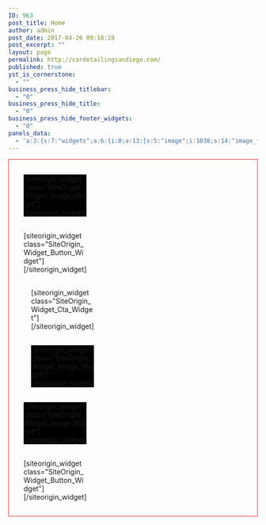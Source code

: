 ```yaml
---
ID: 963
post_title: Home
author: admin
post_date: 2017-04-26 09:18:28
post_excerpt: ""
layout: page
permalink: http://cardetailingsandiego.com/
published: true
yst_is_cornerstone:
  - ""
business_press_hide_titlebar:
  - "0"
business_press_hide_title:
  - "0"
business_press_hide_footer_widgets:
  - "0"
panels_data:
  - 'a:3:{s:7:"widgets";a:6:{i:0;a:13:{s:5:"image";i:1036;s:14:"image_fallback";s:0:"";s:4:"size";s:4:"full";s:5:"align";s:6:"center";s:5:"title";s:34:"<font color="white"><b></b></font>";s:14:"title_position";s:5:"below";s:3:"alt";s:0:"";s:3:"url";s:9:"post: 774";s:5:"bound";b:1;s:10:"full_width";b:1;s:12:"_sow_form_id";s:13:"5902606171fc6";s:10:"new_window";b:0;s:11:"panels_info";a:7:{s:5:"class";s:30:"SiteOrigin_Widget_Image_Widget";s:3:"raw";b:0;s:4:"grid";i:0;s:4:"cell";i:0;s:2:"id";i:0;s:9:"widget_id";s:36:"fb8aef2e-134f-486b-b3be-9b0e66e157bf";s:5:"style";a:2:{s:10:"background";s:7:"#000000";s:18:"background_display";s:4:"tile";}}}i:1;a:8:{s:4:"text";s:0:"";s:3:"url";s:0:"";s:11:"button_icon";a:4:{s:13:"icon_selected";s:0:"";s:10:"icon_color";b:0;s:4:"icon";i:0;s:24:"so_field_container_state";s:4:"open";}s:6:"design";a:12:{s:5:"width";b:0;s:10:"width_unit";s:2:"px";s:5:"align";s:6:"center";s:5:"theme";s:4:"atom";s:12:"button_color";b:0;s:10:"text_color";b:0;s:5:"hover";b:1;s:4:"font";s:7:"default";s:9:"font_size";s:1:"1";s:8:"rounding";s:4:"0.25";s:7:"padding";s:1:"1";s:24:"so_field_container_state";s:6:"closed";}s:10:"attributes";a:6:{s:2:"id";s:0:"";s:7:"classes";s:0:"";s:5:"title";s:0:"";s:7:"onclick";s:0:"";s:3:"rel";s:0:"";s:24:"so_field_container_state";s:6:"closed";}s:12:"_sow_form_id";s:13:"59027af5d2b17";s:11:"panels_info";a:6:{s:5:"class";s:31:"SiteOrigin_Widget_Button_Widget";s:4:"grid";i:0;s:4:"cell";i:0;s:2:"id";i:1;s:9:"widget_id";s:36:"2f85468c-9ce2-4a11-a5b7-def0c651f888";s:5:"style";a:2:{s:27:"background_image_attachment";b:0;s:18:"background_display";s:4:"tile";}}s:10:"new_window";b:0;}i:2;a:6:{s:5:"title";s:0:"";s:9:"sub_title";s:0:"";s:6:"design";a:6:{s:16:"background_color";b:0;s:12:"border_color";b:0;s:11:"title_color";b:0;s:14:"subtitle_color";b:0;s:12:"button_align";s:5:"right";s:24:"so_field_container_state";s:4:"open";}s:6:"button";a:6:{s:4:"text";s:0:"";s:3:"url";s:0:"";s:11:"button_icon";a:4:{s:13:"icon_selected";s:0:"";s:10:"icon_color";b:0;s:4:"icon";i:0;s:24:"so_field_container_state";s:4:"open";}s:6:"design";a:11:{s:5:"width";b:0;s:10:"width_unit";s:2:"px";s:5:"theme";s:4:"atom";s:12:"button_color";b:0;s:10:"text_color";b:0;s:5:"hover";b:1;s:4:"font";s:7:"default";s:9:"font_size";s:1:"1";s:8:"rounding";s:4:"0.25";s:7:"padding";s:1:"1";s:24:"so_field_container_state";s:6:"closed";}s:10:"attributes";a:6:{s:2:"id";s:0:"";s:7:"classes";s:0:"";s:5:"title";s:0:"";s:7:"onclick";s:0:"";s:3:"rel";s:0:"";s:24:"so_field_container_state";s:6:"closed";}s:10:"new_window";b:0;}s:12:"_sow_form_id";s:13:"59027b0395da9";s:11:"panels_info";a:6:{s:5:"class";s:28:"SiteOrigin_Widget_Cta_Widget";s:4:"grid";i:0;s:4:"cell";i:1;s:2:"id";i:2;s:9:"widget_id";s:36:"611af668-a0a0-4f31-9494-5eca58abb261";s:5:"style";a:2:{s:27:"background_image_attachment";b:0;s:18:"background_display";s:4:"tile";}}}i:3;a:13:{s:5:"image";i:893;s:14:"image_fallback";s:0:"";s:4:"size";s:4:"full";s:5:"align";s:6:"center";s:5:"title";s:34:"<font color="white"><b></b></font>";s:14:"title_position";s:5:"above";s:3:"alt";s:0:"";s:3:"url";s:0:"";s:5:"bound";b:1;s:10:"full_width";b:1;s:12:"_sow_form_id";s:13:"5902606c4a1d0";s:10:"new_window";b:0;s:11:"panels_info";a:7:{s:5:"class";s:30:"SiteOrigin_Widget_Image_Widget";s:3:"raw";b:0;s:4:"grid";i:0;s:4:"cell";i:1;s:2:"id";i:3;s:9:"widget_id";s:36:"a26da22c-7ba3-4999-8f79-9cc492d2f2d5";s:5:"style";a:2:{s:10:"background";s:7:"#000000";s:18:"background_display";s:4:"tile";}}}i:4;a:13:{s:5:"image";i:1017;s:14:"image_fallback";s:0:"";s:4:"size";s:4:"full";s:5:"align";s:6:"center";s:5:"title";s:34:"<font color="white"><b></b></font>";s:14:"title_position";s:5:"below";s:3:"alt";s:0:"";s:3:"url";s:0:"";s:5:"bound";b:1;s:10:"full_width";b:1;s:12:"_sow_form_id";s:13:"5902607680a1c";s:10:"new_window";b:0;s:11:"panels_info";a:7:{s:5:"class";s:30:"SiteOrigin_Widget_Image_Widget";s:3:"raw";b:0;s:4:"grid";i:0;s:4:"cell";i:2;s:2:"id";i:4;s:9:"widget_id";s:36:"4b14df56-82d2-480e-a783-31b6c8e66697";s:5:"style";a:2:{s:10:"background";s:7:"#000000";s:18:"background_display";s:4:"tile";}}}i:5;a:8:{s:4:"text";s:0:"";s:3:"url";s:0:"";s:11:"button_icon";a:4:{s:13:"icon_selected";s:0:"";s:10:"icon_color";b:0;s:4:"icon";i:0;s:24:"so_field_container_state";s:4:"open";}s:6:"design";a:12:{s:5:"width";b:0;s:10:"width_unit";s:2:"px";s:5:"align";s:6:"center";s:5:"theme";s:4:"atom";s:12:"button_color";b:0;s:10:"text_color";b:0;s:5:"hover";b:1;s:4:"font";s:7:"default";s:9:"font_size";s:1:"1";s:8:"rounding";s:4:"0.25";s:7:"padding";s:1:"1";s:24:"so_field_container_state";s:6:"closed";}s:10:"attributes";a:6:{s:2:"id";s:0:"";s:7:"classes";s:0:"";s:5:"title";s:0:"";s:7:"onclick";s:0:"";s:3:"rel";s:0:"";s:24:"so_field_container_state";s:6:"closed";}s:12:"_sow_form_id";s:13:"59027b1ee33df";s:11:"panels_info";a:6:{s:5:"class";s:31:"SiteOrigin_Widget_Button_Widget";s:4:"grid";i:0;s:4:"cell";i:2;s:2:"id";i:5;s:9:"widget_id";s:36:"00278b66-0e5f-4b79-8f10-fc6a2e7ab37c";s:5:"style";a:2:{s:27:"background_image_attachment";b:0;s:18:"background_display";s:4:"tile";}}s:10:"new_window";b:0;}}s:5:"grids";a:1:{i:0;a:2:{s:5:"cells";i:3;s:5:"style";a:9:{s:7:"padding";s:19:"30px 30px 30px 30px";s:27:"background_image_attachment";s:4:"1054";s:18:"background_display";s:4:"tile";s:12:"border_color";s:7:"#dd3333";s:13:"bottom_margin";s:4:"30px";s:6:"gutter";s:4:"30px";s:11:"row_stretch";s:4:"full";s:14:"collapse_order";s:8:"left-top";s:14:"cell_alignment";s:6:"center";}}}s:10:"grid_cells";a:3:{i:0;a:4:{s:4:"grid";i:0;s:5:"index";i:0;s:6:"weight";d:0.333333333333329984160542380777769722044467926025390625;s:5:"style";a:0:{}}i:1;a:4:{s:4:"grid";i:0;s:5:"index";i:1;s:6:"weight";d:0.333333333333329984160542380777769722044467926025390625;s:5:"style";a:0:{}}i:2;a:4:{s:4:"grid";i:0;s:5:"index";i:2;s:6:"weight";d:0.333333333333329984160542380777769722044467926025390625;s:5:"style";a:0:{}}}}'
---
```

<div id="pl-963"  class="panel-layout" ><div id="pg-963-0"  class="panel-grid panel-has-style"  data-style="{&quot;padding&quot;:&quot;30px 30px 30px 30px&quot;,&quot;background_image_attachment&quot;:&quot;1054&quot;,&quot;background_display&quot;:&quot;tile&quot;,&quot;border_color&quot;:&quot;#dd3333&quot;,&quot;bottom_margin&quot;:&quot;30px&quot;,&quot;gutter&quot;:&quot;30px&quot;,&quot;row_stretch&quot;:&quot;full&quot;,&quot;collapse_order&quot;:&quot;left-top&quot;,&quot;cell_alignment&quot;:&quot;center&quot;}" ><div class="siteorigin-panels-stretch panel-row-style panel-row-style-for-963-0" data-stretch-type="full" ><div id="pgc-963-0-0"  class="panel-grid-cell"  data-weight="0.33333333333333" ><div id="panel-963-0-0-0" class="so-panel widget widget_sow-image panel-first-child" data-index="0" data-style="{&quot;background&quot;:&quot;#000000&quot;,&quot;background_display&quot;:&quot;tile&quot;}" ><div class="panel-widget-style panel-widget-style-for-963-0-0-0" >[siteorigin_widget class="SiteOrigin_Widget_Image_Widget"]<input type="hidden" value="{&quot;instance&quot;:{&quot;image&quot;:1036,&quot;image_fallback&quot;:&quot;&quot;,&quot;size&quot;:&quot;full&quot;,&quot;align&quot;:&quot;center&quot;,&quot;title&quot;:&quot;&lt;font color=\&quot;white\&quot;&gt;&lt;b&gt;&lt;\/b&gt;&lt;\/font&gt;&quot;,&quot;title_position&quot;:&quot;below&quot;,&quot;alt&quot;:&quot;&quot;,&quot;url&quot;:&quot;post: 774&quot;,&quot;bound&quot;:true,&quot;full_width&quot;:true,&quot;_sow_form_id&quot;:&quot;5902606171fc6&quot;,&quot;new_window&quot;:false},&quot;args&quot;:{&quot;before_widget&quot;:&quot;&lt;div id=\&quot;panel-963-0-0-0\&quot; class=\&quot;so-panel widget widget_sow-image panel-first-child\&quot; data-index=\&quot;0\&quot; data-style=\&quot;{&amp;quot;background&amp;quot;:&amp;quot;#000000&amp;quot;,&amp;quot;background_display&amp;quot;:&amp;quot;tile&amp;quot;}\&quot; &gt;&lt;div class=\&quot;panel-widget-style panel-widget-style-for-963-0-0-0\&quot; &gt;&quot;,&quot;after_widget&quot;:&quot;&lt;\/div&gt;&lt;\/div&gt;&quot;,&quot;before_title&quot;:&quot;&lt;h3 class=\&quot;widget-title\&quot;&gt;&quot;,&quot;after_title&quot;:&quot;&lt;\/h3&gt;&quot;,&quot;widget_id&quot;:&quot;widget-0-0-0&quot;}}" />[/siteorigin_widget]</div></div><div id="panel-963-0-0-1" class="so-panel widget widget_sow-button panel-last-child" data-index="1" data-style="{&quot;background_image_attachment&quot;:false,&quot;background_display&quot;:&quot;tile&quot;}" >[siteorigin_widget class="SiteOrigin_Widget_Button_Widget"]<input type="hidden" value="{&quot;instance&quot;:{&quot;text&quot;:&quot;&quot;,&quot;url&quot;:&quot;&quot;,&quot;button_icon&quot;:{&quot;icon_selected&quot;:&quot;&quot;,&quot;icon_color&quot;:false,&quot;icon&quot;:0,&quot;so_field_container_state&quot;:&quot;open&quot;},&quot;design&quot;:{&quot;width&quot;:false,&quot;width_unit&quot;:&quot;px&quot;,&quot;align&quot;:&quot;center&quot;,&quot;theme&quot;:&quot;atom&quot;,&quot;button_color&quot;:false,&quot;text_color&quot;:false,&quot;hover&quot;:true,&quot;font&quot;:&quot;default&quot;,&quot;font_size&quot;:&quot;1&quot;,&quot;rounding&quot;:&quot;0.25&quot;,&quot;padding&quot;:&quot;1&quot;,&quot;so_field_container_state&quot;:&quot;closed&quot;},&quot;attributes&quot;:{&quot;id&quot;:&quot;&quot;,&quot;classes&quot;:&quot;&quot;,&quot;title&quot;:&quot;&quot;,&quot;onclick&quot;:&quot;&quot;,&quot;rel&quot;:&quot;&quot;,&quot;so_field_container_state&quot;:&quot;closed&quot;},&quot;_sow_form_id&quot;:&quot;59027af5d2b17&quot;,&quot;new_window&quot;:false},&quot;args&quot;:{&quot;before_widget&quot;:&quot;&lt;div id=\&quot;panel-963-0-0-1\&quot; class=\&quot;so-panel widget widget_sow-button panel-last-child\&quot; data-index=\&quot;1\&quot; data-style=\&quot;{&amp;quot;background_image_attachment&amp;quot;:false,&amp;quot;background_display&amp;quot;:&amp;quot;tile&amp;quot;}\&quot; &gt;&quot;,&quot;after_widget&quot;:&quot;&lt;\/div&gt;&quot;,&quot;before_title&quot;:&quot;&lt;h3 class=\&quot;widget-title\&quot;&gt;&quot;,&quot;after_title&quot;:&quot;&lt;\/h3&gt;&quot;,&quot;widget_id&quot;:&quot;widget-0-0-1&quot;}}" />[/siteorigin_widget]</div></div><div id="pgc-963-0-1"  class="panel-grid-cell"  data-weight="0.33333333333333" ><div id="panel-963-0-1-0" class="so-panel widget widget_sow-cta panel-first-child" data-index="2" data-style="{&quot;background_image_attachment&quot;:false,&quot;background_display&quot;:&quot;tile&quot;}" >[siteorigin_widget class="SiteOrigin_Widget_Cta_Widget"]<input type="hidden" value="{&quot;instance&quot;:{&quot;title&quot;:&quot;&quot;,&quot;sub_title&quot;:&quot;&quot;,&quot;design&quot;:{&quot;background_color&quot;:false,&quot;border_color&quot;:false,&quot;title_color&quot;:false,&quot;subtitle_color&quot;:false,&quot;button_align&quot;:&quot;right&quot;,&quot;so_field_container_state&quot;:&quot;open&quot;},&quot;button&quot;:{&quot;text&quot;:&quot;&quot;,&quot;url&quot;:&quot;&quot;,&quot;button_icon&quot;:{&quot;icon_selected&quot;:&quot;&quot;,&quot;icon_color&quot;:false,&quot;icon&quot;:0,&quot;so_field_container_state&quot;:&quot;open&quot;},&quot;design&quot;:{&quot;width&quot;:false,&quot;width_unit&quot;:&quot;px&quot;,&quot;theme&quot;:&quot;atom&quot;,&quot;button_color&quot;:false,&quot;text_color&quot;:false,&quot;hover&quot;:true,&quot;font&quot;:&quot;default&quot;,&quot;font_size&quot;:&quot;1&quot;,&quot;rounding&quot;:&quot;0.25&quot;,&quot;padding&quot;:&quot;1&quot;,&quot;so_field_container_state&quot;:&quot;closed&quot;},&quot;attributes&quot;:{&quot;id&quot;:&quot;&quot;,&quot;classes&quot;:&quot;&quot;,&quot;title&quot;:&quot;&quot;,&quot;onclick&quot;:&quot;&quot;,&quot;rel&quot;:&quot;&quot;,&quot;so_field_container_state&quot;:&quot;closed&quot;},&quot;new_window&quot;:false},&quot;_sow_form_id&quot;:&quot;59027b0395da9&quot;},&quot;args&quot;:{&quot;before_widget&quot;:&quot;&lt;div id=\&quot;panel-963-0-1-0\&quot; class=\&quot;so-panel widget widget_sow-cta panel-first-child\&quot; data-index=\&quot;2\&quot; data-style=\&quot;{&amp;quot;background_image_attachment&amp;quot;:false,&amp;quot;background_display&amp;quot;:&amp;quot;tile&amp;quot;}\&quot; &gt;&quot;,&quot;after_widget&quot;:&quot;&lt;\/div&gt;&quot;,&quot;before_title&quot;:&quot;&lt;h3 class=\&quot;widget-title\&quot;&gt;&quot;,&quot;after_title&quot;:&quot;&lt;\/h3&gt;&quot;,&quot;widget_id&quot;:&quot;widget-0-1-0&quot;}}" />[/siteorigin_widget]</div><div id="panel-963-0-1-1" class="so-panel widget widget_sow-image panel-last-child" data-index="3" data-style="{&quot;background&quot;:&quot;#000000&quot;,&quot;background_display&quot;:&quot;tile&quot;}" ><div class="panel-widget-style panel-widget-style-for-963-0-1-1" >[siteorigin_widget class="SiteOrigin_Widget_Image_Widget"]<input type="hidden" value="{&quot;instance&quot;:{&quot;image&quot;:893,&quot;image_fallback&quot;:&quot;&quot;,&quot;size&quot;:&quot;full&quot;,&quot;align&quot;:&quot;center&quot;,&quot;title&quot;:&quot;&lt;font color=\&quot;white\&quot;&gt;&lt;b&gt;&lt;\/b&gt;&lt;\/font&gt;&quot;,&quot;title_position&quot;:&quot;above&quot;,&quot;alt&quot;:&quot;&quot;,&quot;url&quot;:&quot;&quot;,&quot;bound&quot;:true,&quot;full_width&quot;:true,&quot;_sow_form_id&quot;:&quot;5902606c4a1d0&quot;,&quot;new_window&quot;:false},&quot;args&quot;:{&quot;before_widget&quot;:&quot;&lt;div id=\&quot;panel-963-0-1-1\&quot; class=\&quot;so-panel widget widget_sow-image panel-last-child\&quot; data-index=\&quot;3\&quot; data-style=\&quot;{&amp;quot;background&amp;quot;:&amp;quot;#000000&amp;quot;,&amp;quot;background_display&amp;quot;:&amp;quot;tile&amp;quot;}\&quot; &gt;&lt;div class=\&quot;panel-widget-style panel-widget-style-for-963-0-1-1\&quot; &gt;&quot;,&quot;after_widget&quot;:&quot;&lt;\/div&gt;&lt;\/div&gt;&quot;,&quot;before_title&quot;:&quot;&lt;h3 class=\&quot;widget-title\&quot;&gt;&quot;,&quot;after_title&quot;:&quot;&lt;\/h3&gt;&quot;,&quot;widget_id&quot;:&quot;widget-0-1-1&quot;}}" />[/siteorigin_widget]</div></div></div><div id="pgc-963-0-2"  class="panel-grid-cell"  data-weight="0.33333333333333" ><div id="panel-963-0-2-0" class="so-panel widget widget_sow-image panel-first-child" data-index="4" data-style="{&quot;background&quot;:&quot;#000000&quot;,&quot;background_display&quot;:&quot;tile&quot;}" ><div class="panel-widget-style panel-widget-style-for-963-0-2-0" >[siteorigin_widget class="SiteOrigin_Widget_Image_Widget"]<input type="hidden" value="{&quot;instance&quot;:{&quot;image&quot;:1017,&quot;image_fallback&quot;:&quot;&quot;,&quot;size&quot;:&quot;full&quot;,&quot;align&quot;:&quot;center&quot;,&quot;title&quot;:&quot;&lt;font color=\&quot;white\&quot;&gt;&lt;b&gt;&lt;\/b&gt;&lt;\/font&gt;&quot;,&quot;title_position&quot;:&quot;below&quot;,&quot;alt&quot;:&quot;&quot;,&quot;url&quot;:&quot;&quot;,&quot;bound&quot;:true,&quot;full_width&quot;:true,&quot;_sow_form_id&quot;:&quot;5902607680a1c&quot;,&quot;new_window&quot;:false},&quot;args&quot;:{&quot;before_widget&quot;:&quot;&lt;div id=\&quot;panel-963-0-2-0\&quot; class=\&quot;so-panel widget widget_sow-image panel-first-child\&quot; data-index=\&quot;4\&quot; data-style=\&quot;{&amp;quot;background&amp;quot;:&amp;quot;#000000&amp;quot;,&amp;quot;background_display&amp;quot;:&amp;quot;tile&amp;quot;}\&quot; &gt;&lt;div class=\&quot;panel-widget-style panel-widget-style-for-963-0-2-0\&quot; &gt;&quot;,&quot;after_widget&quot;:&quot;&lt;\/div&gt;&lt;\/div&gt;&quot;,&quot;before_title&quot;:&quot;&lt;h3 class=\&quot;widget-title\&quot;&gt;&quot;,&quot;after_title&quot;:&quot;&lt;\/h3&gt;&quot;,&quot;widget_id&quot;:&quot;widget-0-2-0&quot;}}" />[/siteorigin_widget]</div></div><div id="panel-963-0-2-1" class="so-panel widget widget_sow-button panel-last-child" data-index="5" data-style="{&quot;background_image_attachment&quot;:false,&quot;background_display&quot;:&quot;tile&quot;}" >[siteorigin_widget class="SiteOrigin_Widget_Button_Widget"]<input type="hidden" value="{&quot;instance&quot;:{&quot;text&quot;:&quot;&quot;,&quot;url&quot;:&quot;&quot;,&quot;button_icon&quot;:{&quot;icon_selected&quot;:&quot;&quot;,&quot;icon_color&quot;:false,&quot;icon&quot;:0,&quot;so_field_container_state&quot;:&quot;open&quot;},&quot;design&quot;:{&quot;width&quot;:false,&quot;width_unit&quot;:&quot;px&quot;,&quot;align&quot;:&quot;center&quot;,&quot;theme&quot;:&quot;atom&quot;,&quot;button_color&quot;:false,&quot;text_color&quot;:false,&quot;hover&quot;:true,&quot;font&quot;:&quot;default&quot;,&quot;font_size&quot;:&quot;1&quot;,&quot;rounding&quot;:&quot;0.25&quot;,&quot;padding&quot;:&quot;1&quot;,&quot;so_field_container_state&quot;:&quot;closed&quot;},&quot;attributes&quot;:{&quot;id&quot;:&quot;&quot;,&quot;classes&quot;:&quot;&quot;,&quot;title&quot;:&quot;&quot;,&quot;onclick&quot;:&quot;&quot;,&quot;rel&quot;:&quot;&quot;,&quot;so_field_container_state&quot;:&quot;closed&quot;},&quot;_sow_form_id&quot;:&quot;59027b1ee33df&quot;,&quot;new_window&quot;:false},&quot;args&quot;:{&quot;before_widget&quot;:&quot;&lt;div id=\&quot;panel-963-0-2-1\&quot; class=\&quot;so-panel widget widget_sow-button panel-last-child\&quot; data-index=\&quot;5\&quot; data-style=\&quot;{&amp;quot;background_image_attachment&amp;quot;:false,&amp;quot;background_display&amp;quot;:&amp;quot;tile&amp;quot;}\&quot; &gt;&quot;,&quot;after_widget&quot;:&quot;&lt;\/div&gt;&quot;,&quot;before_title&quot;:&quot;&lt;h3 class=\&quot;widget-title\&quot;&gt;&quot;,&quot;after_title&quot;:&quot;&lt;\/h3&gt;&quot;,&quot;widget_id&quot;:&quot;widget-0-2-1&quot;}}" />[/siteorigin_widget]</div></div></div></div></div>

<style type="text/css" class="panels-style" data-panels-style-for-post="963">@import url(http://cardetailingsandiego.com/wp-content/plugins/siteorigin-panels/inc/../css/front-flex.css); #pgc-963-0-0 , #pgc-963-0-1 , #pgc-963-0-2 { width:33.3333%;width:calc(33.3333% - ( 0.66666666666667 * 30px ) ) } #pg-963-0 , #pl-963 .so-panel { margin-bottom:30px } #pl-963 .so-panel:last-child { margin-bottom:0px } #pg-963-0> .panel-row-style { background-image:url(http://cardetailingsandiego.com/wp-content/uploads/2017/04/09_free_subtle_textures_carbon_fibre.jpg);background-repeat:repeat;border:1px solid #dd3333;padding:30px 30px 30px 30px } #pg-963-0.panel-no-style, #pg-963-0.panel-has-style > .panel-row-style { -webkit-align-items:center;align-items:center } #panel-963-0-0-0> .panel-widget-style , #panel-963-0-1-1> .panel-widget-style , #panel-963-0-2-0> .panel-widget-style { background-color:#000000 } @media (max-width:1024px) and (min-width:781px) { #pg-963-0.panel-no-style, #pg-963-0.panel-has-style > .panel-row-style { -ms-flex-wrap:wrap;-webkit-flex-wrap:wrap;flex-wrap:wrap } #pg-963-0 .panel-grid-cell { -ms-flex:0 1 50%;-webkit-flex:0 1 50%;flex:0 1 50%;margin-right:0;margin-bottom:30px } #pg-963-0 .panel-grid-cell:nth-last-child(1) { margin-bottom:0 } #pg-963-0 .panel-grid-cell:nth-child(even) { padding-left:15px } #pg-963-0 .panel-grid-cell:nth-child(odd) { padding-right:15px }  } @media (max-width:780px){ #pg-963-0.panel-no-style, #pg-963-0.panel-has-style > .panel-row-style { -webkit-flex-direction:column;-ms-flex-direction:column;flex-direction:column } #pg-963-0 .panel-grid-cell { margin-right:0 } #pg-963-0 .panel-grid-cell { width:100% } #pgc-963-0-0 , #pgc-963-0-1 { margin-bottom:30px } #pl-963 .panel-grid-cell { padding:0 } #pl-963 .panel-grid .panel-grid-cell-empty { display:none } #pl-963 .panel-grid .panel-grid-cell-mobile-last { margin-bottom:0px }  } </style>